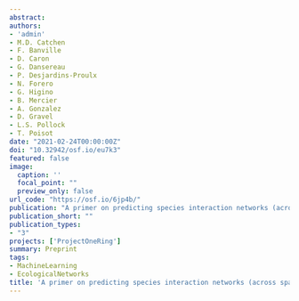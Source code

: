 ```yaml
---
abstract:
authors:
- 'admin'
- M.D. Catchen
- F. Banville
- D. Caron
- G. Dansereau
- P. Desjardins-Proulx
- N. Forero
- G. Higino
- B. Mercier
- A. Gonzalez
- D. Gravel
- L.S. Pollock
- T. Poisot
date: "2021-02-24T00:00:00Z"
doi: "10.32942/osf.io/eu7k3"
featured: false
image:
  caption: ''
  focal_point: ""
  preview_only: false
url_code: "https://osf.io/6jp4b/"
publication: "A primer on predicting species interaction networks (across space and time)"
publication_short: ""
publication_types:
- "3"
projects: ['ProjectOneRing']
summary: Preprint
tags:
- MachineLearning
- EcologicalNetworks
title: 'A primer on predicting species interaction networks (across space and time)'
---
```

